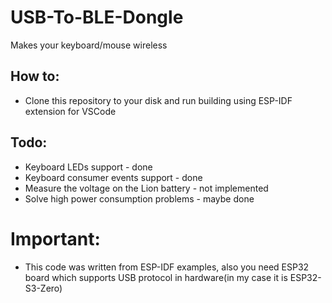 # USB-To-BLE-Dongle
Makes your keyboard/mouse wireless
## How to:
- Clone this repository to your disk and run building using ESP-IDF extension for VSCode
## Todo:
- Keyboard LEDs support - done
- Keyboard consumer events support - done
- Measure the voltage on the Lion battery - not implemented
- Solve high power consumption problems - maybe done
# Important:
- This code was written from ESP-IDF examples, also you need ESP32 board which supports USB protocol in hardware(in my case it is ESP32-S3-Zero)
